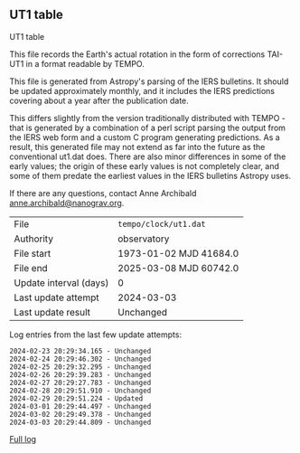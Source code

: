 
## UT1 table

UT1 table

This file records the Earth's actual rotation in the form of
corrections TAI-UT1 in a format readable by TEMPO.

This file is generated from Astropy's parsing of the IERS
bulletins. It should be updated approximately monthly, and it
includes the IERS predictions covering about a year after the
publication date.

This differs slightly from the version traditionally distributed
with TEMPO - that is generated by a combination of a perl script
parsing the output from the IERS web form and a custom C program
generating predictions. As a result, this generated file may not
extend as far into the future as the conventional ut1.dat does.
There are also minor differences in some of the early values; the
origin of these early values is not completely clear, and some of
them predate the earliest values in the IERS bulletins Astropy uses.

If there are any questions, contact Anne Archibald
<anne.archibald@nanograv.org>.

|     |     |
|:--- |:--- |
| File | `tempo/clock/ut1.dat` |
| Authority | observatory |
| File start | 1973-01-02 MJD 41684.0 |
| File end | 2025-03-08 MJD 60742.0 |
| Update interval (days) | 0 |
| Last update attempt | 2024-03-03 |
| Last update result | Unchanged |

Log entries from the last few update attempts:
```
2024-02-23 20:29:34.165 - Unchanged
2024-02-24 20:29:46.302 - Unchanged
2024-02-25 20:29:32.295 - Unchanged
2024-02-26 20:29:39.283 - Unchanged
2024-02-27 20:29:27.783 - Unchanged
2024-02-28 20:29:51.910 - Unchanged
2024-02-29 20:29:51.224 - Updated
2024-03-01 20:29:44.497 - Unchanged
2024-03-02 20:29:49.378 - Unchanged
2024-03-03 20:29:44.809 - Unchanged
```
[Full log](https://raw.githubusercontent.com/ipta/pulsar-clock-corrections/main/log/tempo/clock/ut1.dat.log)
